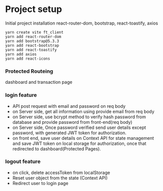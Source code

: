 # Project setup 
Initial project installation react-router-dom, bootstrap, react-toastify, axios
```
yarn create vite ft_client
yarn add react-router-dom
yarn add bootstrap@5.3.3
yarn add react-bootstrap
yarn add react-toastify
yarn add axios
yarn add react-icons
```
### Protected Routeing 
dashboard and transaction page

### login feature
* API post request with email and password on req body
* on Server side, get all information using provide email from req body
* on Server side, use bcrypt method to verify hash password from database and provide password from front-end(req body)
* on Server side, Once password verified send user details except password, with generated JWT token for authorization.
* on front end, save user details on Context API for state management and save JWT token on local storage for authorization, once that redirected to dashboard(Protected Pages).

### logout feature
* on click, delete accessToken from localStorage
* Reset user object from the state (Context API)
* Redirect user to login page